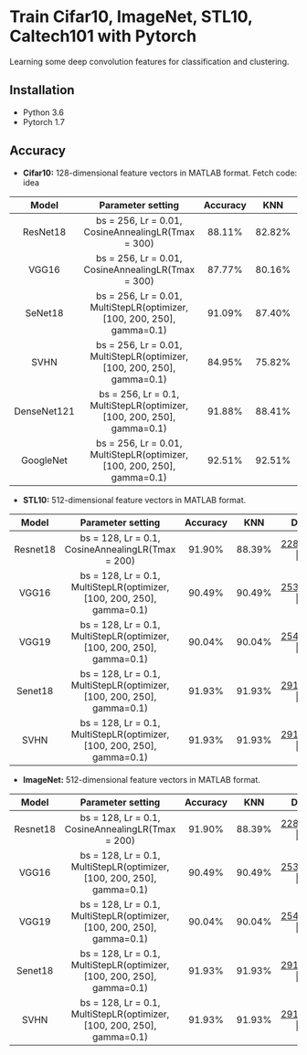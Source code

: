 # Train Cifar10, ImageNet, STL10, Caltech101 with Pytorch
Learning some deep convolution features for classification and clustering.
## Installation
* Python 3.6 
* Pytorch 1.7

## Accuracy
* **Cifar10:** 128-dimensional feature vectors in MATLAB format.  Fetch code: idea

| Model           | Parameter setting                                        | Accuracy     |  KNN          | Download     | 
| :-------------: |:-------------:                                           | :-----:      |  :-----:      | :-----:      | 
|  ResNet18       |bs = 256, Lr = 0.01, CosineAnnealingLR(Tmax = 300)        | 88.11%       |  82.82%       | [299_epoch.pth](https://pan.baidu.com/s/1axGz6wYNdW4u3QCDlx31sQ) \|  [128-D](https://pan.baidu.com/s/1QLYAzigv0oIq2p1yiAc4LQ) | 
|  VGG16          |bs = 256, Lr = 0.01, CosineAnnealingLR(Tmax = 300)        | 87.77%       |  80.16%      | [221_epoch.pth](https://pan.baidu.com/s/1t7CZvr_0_qwxwcOPKC8Sbg) \| [128-D](https://pan.baidu.com/s/1Vz8GpRzJQRNE1Xi9LKwgMQ) |          
|  SeNet18        | bs = 256, Lr = 0.01, MultiStepLR(optimizer, [100, 200, 250], gamma=0.1)  | 91.09%      | 87.40%        | [241_epoch.pth](https://pan.baidu.com/s/193v8JTK6iOL2SSfwY0M8vw) \| [128-D](https://pan.baidu.com/s/1b4IWPsP8nIy7RQRct3C5mg) | 
| SVHN            | bs = 256, Lr = 0.01, MultiStepLR(optimizer, [100, 200, 250], gamma=0.1)  | 84.95%      | 75.82%        | [297_epoch.pth](https://pan.baidu.com/s/1dSt4Qi4qaWYaFhYbeNFC1A) \| [128-D](https://pan.baidu.com/s/16RV1IioJANlpmswIs33ISg) | 
|  DenseNet121    | bs = 256, Lr = 0.1, MultiStepLR(optimizer, [100, 200, 250], gamma=0.1)   | 91.88%     | 88.41%        | [232_epoch.pth](https://pan.baidu.com/s/1MzJtOeYIJEYWWrr7sWZ38A) \| [128-D](https://pan.baidu.com/s/1RX3R0_ehhnbtSSL7tkTVLQ) |  
|  GoogleNet      | bs = 256, Lr = 0.01, MultiStepLR(optimizer, [100, 200, 250], gamma=0.1)  | 92.51%     | 92.51%        | [165_epoch.pth](https://pan.baidu.com/s/1kpXTROa7cnLzWDRM4qLVRg) \| [128-D](https://pan.baidu.com/s/111Tf7gpTg55wTL60gwizqQ) |  

* **STL10:** 512-dimensional feature vectors in MATLAB format.

| Model           | Parameter setting                                        | Accuracy     |  KNN          | Download     | 
| :-------------: |:-------------:                                           | :-----:      |  :-----:      | :-----:      | 
|  Resnet18       |bs = 128, Lr = 0.1, CosineAnnealingLR(Tmax = 200)         | 91.90%       |  88.39%       | [228_epoch.pth](https://pan.baidu.com/s/1a8yZH5KrPVxt8j8dGCYhTw) \|  [512-D](https://github.com/StevenWangNPU/Deep-Features-Learning/edit/main/README.md) | 
|  VGG16          |bs = 128, Lr = 0.1, MultiStepLR(optimizer, [100, 200, 250], gamma=0.1)   | 90.49%        |  90.49%       | [253_epoch.pth](https://pan.baidu.com/s/1kCg4hUXcdB9Fj4ShL4BDKg) \| [512-D](https://github.com/StevenWangNPU/Deep-Features-Learning/edit/main/README.md) |      
|  VGG19          | bs = 128, Lr = 0.1, MultiStepLR(optimizer, [100, 200, 250], gamma=0.1)  | 90.04%       | 90.04%        | [254_epoch.pth](https://pan.baidu.com/s/1XUbVcFKQuzXHqvTaSPql3g) \| [512-D](https://github.com/StevenWangNPU/Deep-Features-Learning/edit/main/README.md) |     
|  Senet18          | bs = 128, Lr = 0.1, MultiStepLR(optimizer, [100, 200, 250], gamma=0.1)  | 91.93%      | 91.93%        | [291_epoch.pth](https://pan.baidu.com/s/1lvgOMXZpkbUh00wtL1PGdg) \| [512-D](https://github.com/StevenWangNPU/Deep-Features-Learning/edit/main/README.md) | 
|  SVHN          | bs = 128, Lr = 0.1, MultiStepLR(optimizer, [100, 200, 250], gamma=0.1)  | 91.93%      | 91.93%        | [291_epoch.pth](https://pan.baidu.com/s/1lvgOMXZpkbUh00wtL1PGdg) \| [256-D](https://github.com/StevenWangNPU/Deep-Features-Learning/edit/main/README.md) | 

* **ImageNet:** 512-dimensional feature vectors in MATLAB format.

| Model           | Parameter setting                                        | Accuracy     |  KNN          | Download     | 
| :-------------: |:-------------:                                           | :-----:      |  :-----:      | :-----:      | 
|  Resnet18       |bs = 128, Lr = 0.1, CosineAnnealingLR(Tmax = 200)         | 91.90%       |  88.39%       | [228_epoch.pth](https://pan.baidu.com/s/1a8yZH5KrPVxt8j8dGCYhTw) \|  [512-D](https://github.com/StevenWangNPU/Deep-Features-Learning/edit/main/README.md) | 
|  VGG16          |bs = 128, Lr = 0.1, MultiStepLR(optimizer, [100, 200, 250], gamma=0.1)   | 90.49%        |  90.49%       | [253_epoch.pth](https://pan.baidu.com/s/1kCg4hUXcdB9Fj4ShL4BDKg) \| [512-D](https://github.com/StevenWangNPU/Deep-Features-Learning/edit/main/README.md) |      
|  VGG19          | bs = 128, Lr = 0.1, MultiStepLR(optimizer, [100, 200, 250], gamma=0.1)  | 90.04%       | 90.04%        | [254_epoch.pth](https://pan.baidu.com/s/1XUbVcFKQuzXHqvTaSPql3g) \| [512-D](https://github.com/StevenWangNPU/Deep-Features-Learning/edit/main/README.md) |     
|  Senet18          | bs = 128, Lr = 0.1, MultiStepLR(optimizer, [100, 200, 250], gamma=0.1)  | 91.93%      | 91.93%        | [291_epoch.pth](https://pan.baidu.com/s/1lvgOMXZpkbUh00wtL1PGdg) \| [512-D](https://github.com/StevenWangNPU/Deep-Features-Learning/edit/main/README.md) | 
|  SVHN          | bs = 128, Lr = 0.1, MultiStepLR(optimizer, [100, 200, 250], gamma=0.1)  | 91.93%      | 91.93%        | [291_epoch.pth](https://pan.baidu.com/s/1lvgOMXZpkbUh00wtL1PGdg) \| [256-D](https://github.com/StevenWangNPU/Deep-Features-Learning/edit/main/README.md) | 
